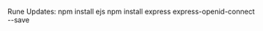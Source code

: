 Rune Updates:
npm install ejs
npm install express express-openid-connect --save

<!-- 
const { auth } = require('express-openid-connect');

const config = {
  authRequired: false,
  auth0Logout: true,
  secret: 'a long, randomly-generated string stored in env',
  baseURL: 'http://localhost:3410',
  clientID: 'A07aavT8jjCMjsFZCr6mq4Ob8AWYnn2w',
  issuerBaseURL: 'https://dev-2m0hivzhngw2t7lk.us.auth0.com'
};

// auth router attaches /login, /logout, and /callback routes to the baseURL
app.use(auth(config));

// req.isAuthenticated is provided from the auth router
app.get('/', (req, res) => {
  res.send(req.oidc.isAuthenticated() ? 'Logged in' : 'Logged out');
}); -->